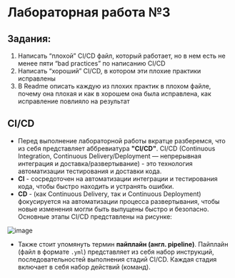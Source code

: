 # Лабораторная работа №3

## Задания:

1. Написать “плохой” CI/CD файл, который работает, но в нем есть не менее пяти “bad practices” по написанию CI/CD
2. Написать “хороший” CI/CD, в котором эти плохие практики исправлены
3. В Readme описать каждую из плохих практик в плохом файле, почему она плохая и как в хорошем она была исправлена, как исправление повлияло на результат

## CI/CD

* Перед выполнение лабораторной работы вкратце разберемся, что из себя представляет аббревиатура **"CI/CD"**. CI/CD (Continuous Integration, Continuous Delivery/Deployment — непрерывная интеграция и доставка/развертывание) - это технология автоматизации тестирования и доставки кода.
* **CI** - сосредоточен на автоматизации интеграции и тестирования кода, чтобы быстро находить и устранять ошибки.
* **CD** - (как Continuous Delivery, так и Continuous Deployment) фокусируется на автоматизации процесса развертывания, чтобы новые изменения могли быть выпущены быстро и безопасно. Основные этапы CI/CD представлены на рисунке:

![image](https://github.com/user-attachments/assets/26c8aa75-2b6b-4f28-91dc-5e64dfa68f67)

* Также стоит упомянуть термин **пайплайн (англ. pipeline)**. Пайплайн (файл в формате `.yml`) представляет из себя набор инструкций, последовательностей выполнения стадий CI/CD. Каждая стадия включает в себя набор действий (команд).
